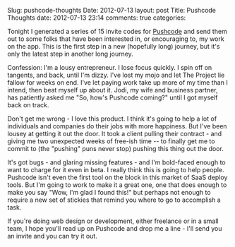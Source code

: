 Slug: pushcode-thoughts
Date: 2012-07-13
layout: post
Title: Pushcode Thoughts
date: 2012-07-13 23:14
comments: true
categories:

Tonight I generated a series of 15 invite codes for [Pushcode](https://pushco.de) and send them out to some folks that have been interested in, or encouraging to, my work on the app. This is the first step in a new (hopefully long) journey, but it's only the latest step in another long journey.

Confession: I'm a lousy entrepreneur. I lose focus quickly. I spin off on tangents, and back, until I'm dizzy. I've lost my mojo and let The Project lie fallow for weeks on end. I've let paying work take up more of my time than I intend, then beat myself up about it. Jodi, my wife and business partner, has patiently asked me "So, how's Pushcode coming?" until I got myself back on track.

Don't get me wrong - I love this product. I think it's going to help a lot of individuals and companies do their jobs with more happiness. But I've been lousey at getting it out the door. It took a client pulling their contract - and giving me two unexpected weeks of free-ish time -- to finally get me to commit to (the "pushing" puns never stop) pushing this thing out the door.

It's got bugs - and glaring missing features - and I'm bold-faced enough to want to charge for it even in beta. I really think this is going to help people. Pushcode isn't even the first tool on the block in this market of SaaS deploy tools. But I'm going to work to make it a great one, one that does enough to make you say "Wow, I'm glad I found this!" but perhaps not enough to require a new set of stickies that remind you where to go to accomplish a task.

If you're doing web design or development, either freelance or in a small team, I hope you'll read up on Pushcode and drop me a line - I'll send you an invite and you can try it out.